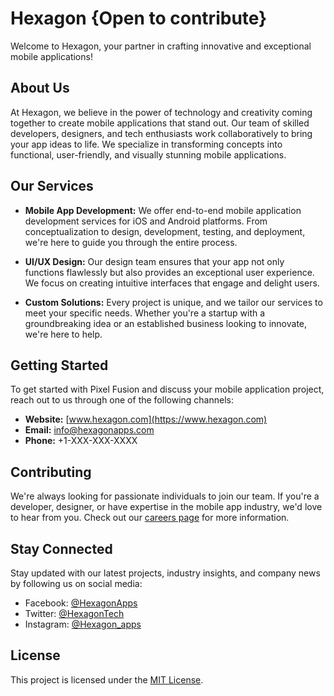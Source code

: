 # Hexagon {Open to contribute}

Welcome to Hexagon, your partner in crafting innovative and exceptional mobile applications!

## About Us

At Hexagon, we believe in the power of technology and creativity coming together to create mobile applications that stand out. Our team of skilled developers, designers, and tech enthusiasts work collaboratively to bring your app ideas to life. We specialize in transforming concepts into functional, user-friendly, and visually stunning mobile applications.

## Our Services

- **Mobile App Development:** We offer end-to-end mobile application development services for iOS and Android platforms. From conceptualization to design, development, testing, and deployment, we're here to guide you through the entire process.

- **UI/UX Design:** Our design team ensures that your app not only functions flawlessly but also provides an exceptional user experience. We focus on creating intuitive interfaces that engage and delight users.

- **Custom Solutions:** Every project is unique, and we tailor our services to meet your specific needs. Whether you're a startup with a groundbreaking idea or an established business looking to innovate, we're here to help.

## Getting Started

To get started with Pixel Fusion and discuss your mobile application project, reach out to us through one of the following channels:

- **Website:** [www.hexagon.com](https://www.hexagon.com)
- **Email:** info@hexagonapps.com
- **Phone:** +1-XXX-XXX-XXXX

## Contributing

We're always looking for passionate individuals to join our team. If you're a developer, designer, or have expertise in the mobile app industry, we'd love to hear from you. Check out our [careers page](https://www.hexagonapps.com/careers) for more information.

## Stay Connected

Stay updated with our latest projects, industry insights, and company news by following us on social media:

- Facebook: [@HexagonApps](https://www.facebook.com/HexagonApps)
- Twitter: [@HexagonTech](https://twitter.com/HexagonTech)
- Instagram: [@Hexagon_apps](https://www.instagram.com/hexagon_apps/)

## License

This project is licensed under the [MIT License](LICENSE).

